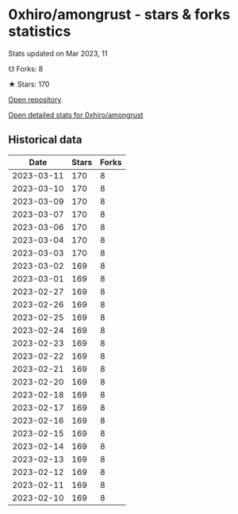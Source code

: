 # 0xhiro/amongrust - stars & forks statistics

Stats updated on Mar 2023, 11

☋ Forks: 8

★ Stars: 170

[Open repository](https://github.com/0xhiro/amongrust)

[Open detailed stats for 0xhiro/amongrust](https://reviewgithub.com/rep/0xhiro/amongrust)

## Historical data
| Date | Stars | Forks |
|------|-------|-------|
| 2023-03-11 | 170 | 8 | 
| 2023-03-10 | 170 | 8 | 
| 2023-03-09 | 170 | 8 | 
| 2023-03-07 | 170 | 8 | 
| 2023-03-06 | 170 | 8 | 
| 2023-03-04 | 170 | 8 | 
| 2023-03-03 | 170 | 8 | 
| 2023-03-02 | 169 | 8 | 
| 2023-03-01 | 169 | 8 | 
| 2023-02-27 | 169 | 8 | 
| 2023-02-26 | 169 | 8 | 
| 2023-02-25 | 169 | 8 | 
| 2023-02-24 | 169 | 8 | 
| 2023-02-23 | 169 | 8 | 
| 2023-02-22 | 169 | 8 | 
| 2023-02-21 | 169 | 8 | 
| 2023-02-20 | 169 | 8 | 
| 2023-02-18 | 169 | 8 | 
| 2023-02-17 | 169 | 8 | 
| 2023-02-16 | 169 | 8 | 
| 2023-02-15 | 169 | 8 | 
| 2023-02-14 | 169 | 8 | 
| 2023-02-13 | 169 | 8 | 
| 2023-02-12 | 169 | 8 | 
| 2023-02-11 | 169 | 8 | 
| 2023-02-10 | 169 | 8 | 

